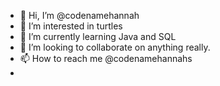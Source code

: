 - 👋 Hi, I’m @codenamehannah
- 👀 I’m interested in turtles
- 🌱 I’m currently learning Java and SQL
- 💞️ I’m looking to collaborate on anything really. 
- 📫 How to reach me @codenamehannahs
- <!---
codenamehannah/codenamehannah is a ✨ special ✨ repository because its `README.md` (this file) appears on your GitHub profile.
You can click the Preview link to take a look at your changes.
--->
